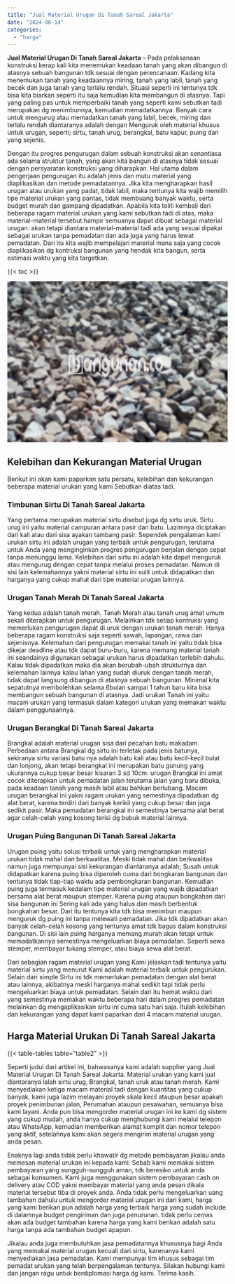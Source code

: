 ```yaml
---
title: "Jual Material Urugan Di Tanah Sareal Jakarta"
date: "2024-06-14"
categories: 
  - "harga"
---
```


**Jual Material Urugan Di Tanah Sareal Jakarta** – Pada pelaksanaan konstruksi kerap kali kita menemukan keadaan tanah yang akan dibangun di atasnya sebuah bangunan tdk sesuai dengan perencanaan. Kadang kita menemukan tanah yang keadaannya miring, tanah yang labil, tanah yang becek dan juga tanah yang terlalu rendah. Situasi seperti ini tentunya tdk bisa kita biarkan seperti itu saja kemudian kita membangun di atasnya. Tapi yang paling pas untuk memperbaiki tanah yang seperti kami sebutkan tadi merupakan dg menimbunnya, kemudian memadatkannya. Banyak cara untuk mengurug atau memadatkan tanah yang labil, becek, miring dan terlalu rendah diantaranya adalah dengan Menguruk oleh material khusus untuk urugan, seperti; sirtu, tanah urug, berangkal, batu kapur, puing dan yang sejenis.

Dengan itu progres pengurugan dalam sebuah konstruksi akan senantiasa ada selama struktur tanah, yang akan kita bangun di atasnya tidak sesuai dengan persyaratan konstruksi yang diharapkan. Hal utama dalam pengerjaan pengurugan itu adalah jenis dan mutu material yang diaplikasikan dan metode pemadatannya. Jika kita mengharapkan hasil urugan atau urukan yang padat, tidak labil, maka tentunya kita wajib memilih tipe material urukan yang pantas, tidak membuang banyak waktu, serta budget murah dan gampang dipadatkan. Apabila kita teliti kembali dari beberapa ragam material urukan yang kami sebutkan tadi di atas, maka material-material tersebut hampir semuanya dapat dibuat sebagai material urugan. akan tetapi diantara material-material tadi ada yang sesuai dipakai sebagai urukan tanpa pemadatan dan ada juga yang harus lewat pemadatan. Dari itu kita wajib mempelajari material mana saja yang cocok diaplikasikan dg kontruksi bangunan yang hendak kita bangun, serta estimasi waktu yang kita targetkan.

{{< toc >}}

![Jual Material Urugan Di Tanah Sareal Jakarta](/images/jual-urugan-19.png)

## Kelebihan dan Kekurangan Material Urugan

Berikut ini akan kami paparkan satu persatu, kelebihan dan kekurangan beberapa material urukan yang kami Sebutkan diatas tadi.

### Timbunan Sirtu Di Tanah Sareal Jakarta

Yang pertama merupakan material sirtu disebut juga dg sirtu uruk. Sirtu urug ini yaitu material campuran antara pasir dan batu. Lazimnya diciptakan dari kali atau dari sisa ayakan tambang pasir. Sependek pengalaman kami urukan sirtu ini adalah urugan yang terbaik untuk pengurugan, terutama untuk Anda yang menginginkan progres pengurugan berjalan dengan cepat tanpa menunggu lama. Kelebihan dari sirtu ini adalah kita dapat menguruk atau mengurug dengan cepat tanpa melalui proses pemadatan. Namun di sisi lain kelemahannya yakni material sirtu ini sulit untuk didapatkan dan harganya yang cukup mahal dari tipe material urugan lainnya.

### Urugan Tanah Merah Di Tanah Sareal Jakarta

Yang kedua adalah tanah merah. Tanah Merah atau tanah urug amat umum sekali diterapkan untuk pengurugan. Melainkan tdk setiap kontruksi yang memerlukan pengurugan dapat di uruk dengan urukan tanah merah. Hanya beberapa ragam konstruksi saja seperti sawah, lapangan, rawa dan sejenisnya. Kelemahan dari pengurugan memakai tanah ini yaitu tidak bisa dikejar deadline atau tdk dapat buru-buru, karena memang material tanah ini seandainya digunakan sebagai urukan harus dipadatkan terlebih dahulu. Kalau tidak dipadatkan maka dia akan berubah-ubah strukturnya dan kelemahan lainnya kalau lahan yang sudah diuruk dengan tanah merah, tidak dapat langsung dibangun di atasnya sebuah bangunan. Minimal kita sepatutnya membolehkan selama 6bulan sampai 1 tahun baru kita bisa membangun sebuah bangunan di atasnya. Jadi urukan Tanah ini yaitu macam urukan yang termasuk dalam kategori urukan yang memakan waktu dalam penggunaannya.

### Urugan Berangkal Di Tanah Sareal Jakarta

Brangkal adalah material urugan sisa dari pecahan batu makadam. Perbedaan antara Brangkal dg sirtu ini terletak pada jenis batunya, sekiranya sirtu variasi batu nya adalah batu kali atau batu kecil-kecil bulat dan lonjong, akan tetapi berangkal ini merupakan batu gunung yang ukurannya cukup besar besar kisaran 3 sd 10cm. urugan Brangkal ini amat cocok diterapkan untuk pemadatan jalan terutama jalan yang baru dibuka, pada keadaan tanah yang masih labil atau bahkan berlubang. Macam urugan berangkal ini yakni ragam urukan yang semestinya dipadatkan dg alat berat, karena terdiri dari banyak kerikil yang cukup besar dan juga sedikit pasir. Maka pemadatan berangkal ini semestinya bersama alat berat agar celah-celah yang kosong terisi dg bubuk material lainnya.

### Urugan Puing Bangunan Di Tanah Sareal Jakarta

Urugan puing yaitu solusi terbaik untuk yang mengharapkan material urukan tidak mahal dan berkwalitas. Meski tidak mahal dan berkwalitas namun juga mempunyai sisi kekurangan diantaranya adalah; Susah untuk didapatkan karena puing bisa diperoleh cuma dari bongkaran bangunan dan tentunya tidak tiap-tiap waktu ada pembongkaran bangunan. Kemudian puing juga termasuk kedalam tipe material urugan yang wajib dipadatkan bersama alat berat maupun stemper. Karena puing ataupun bongkahan dari sisa bangunan ini Sering kali ada yang halus dan masih berbentuk bongkahan besar. Dari itu tentunya kita tdk bisa menimbun maupun menguruk dg puing ini tanpa melewati pemadatan. Jika tdk dipadatkan akan banyak celah-celah kosong yang tentunya amat tdk bagus dalam konstruksi bangunan. Di sisi lain puing harganya memang murah akan tetapi untuk memadatkannya semestinya mengeluarkan biaya pemadatan. Seperti sewa stemper, membayar tukang stemper, atau biaya sewa alat berat.

Dari sebagian ragam material urugan yang Kami jelaskan tadi tentunya yaitu material sirtu yang menurut Kami adalah material terbaik untuk pengurukan. Selain dari simple Sirtu ini tdk memerlukan pemadatan dengan alat berat atau lainnya, akibatnya meski harganya mahal sedikit tapi tidak perlu mengeluarkan biaya untuk pemadatan. Selain dari itu hemat waktu dari yang semestinya memakan waktu beberapa hari dalam progres pemadatan melainkan dg mengaplikasikan sirtu ini cuma satu hari saja. Itulah kelebihan dan kekurangan yang dapat kami paparkan dari 4 macam material urugan.

## Harga Material Urukan Di Tanah Sareal Jakarta

{{< table-tables table="table2" >}}

Seperti judul dari artikel ini, bahwasanya kami adalah supplier yang Jual Material Urugan Di Tanah Sareal Jakarta. Material urukan yang kami jual diantaranya ialah sirtu urug, Brangkal, tanah uruk atau tanah merah. Kami menyediakan ketiga macam material tadi dengan kuantitas yang cukup banyak, kami juga lazim melayani proyek skala kecil ataupun besar apakah proyek penimbunan jalan, Perumahan ataupun pesawahan, semuanya bisa kami layani. Anda pun bisa mengorder material urugan ini ke kami dg sistem yang cukup mudah, anda hanya cukup menghubungi kami melalui telepon atau WhatsApp, kemudian memberikan alamat komplit dan nomor telepon yang aktif, setelahnya kami akan segera mengirim material urugan yang anda pesan.

Enaknya lagi anda tidak perlu khawatir dg metode pembayaran jikalau anda memesan material urukan ini kepada kami. Sebab kami memakai sistem pembayaran yang sungguh-sungguh aman, tdk beresiko untuk anda sebagai konsumen. Kami juga menggunakan sistem pembayaran cash on delivery atau COD yakni membayar material yang anda pesan dikala material tersebut tiba di proyek anda. Anda tidak perlu mengeluarkan uang tambahan dahulu untuk mengorder material urugan ini dari kami, harga yang kami berikan pun adalah harga yang terbaik harga yang sudah include di dalamnya budget pengiriman dan juga penurunan. tidak perlu cemas akan ada budget tambahan karena harga yang kami berikan adalah satu harga tanpa ada tambahan budget apapun.

Jikalau anda juga membutuhkan jasa pemadatannya khususnya bagi Anda yang memakai material urugan kecuali dari sirtu, karenanya kami menyediakan jasa pemadatan. Kami mempunyai tim khusus sebagai tim pemadat urukan yang telah berpengalaman tentunya. Silakan hubungi kami dan jangan ragu untuk berdiplomasi harga dg kami. Terima kasih.
